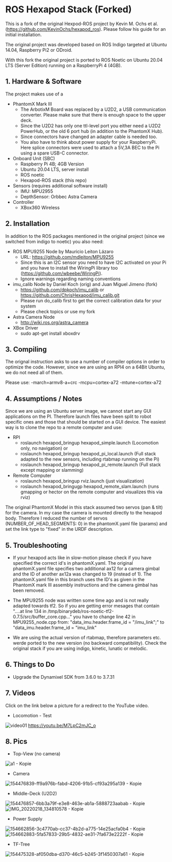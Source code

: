 # ROS Hexapod Stack (Forked)


This is a fork of the original Hexpod-ROS project by Kevin M. Ochs et al. (https://github.com/KevinOchs/hexapod_ros). Please follow his guide for an initial installation.

The original project was developed based on ROS Indigo targeted at Ubuntu 14.04, Raspberry Pi2 or ODroid.

With this fork the original project is ported to ROS Noetic on Ubuntu 20.04 LTS (Server Edition) running on a RaspberryPi 4 (4GB).  


## 1. Hardware & Software

The project makes use of a 

* PhantomX Mark III
  * The ArbotixM Board was replaced by a U2D2, a USB communication converter. Please make sure that there is enough space to the upper deck.  
  * Since the U2D2 has only one ttl-level port you either need a U2D2 PowerHub, or the old 6 port hub (in addition to the PhantomX Hub).
  * Since connectors have changed an adapter cable is needed too.
  * You also have to think about power supply for your RaspberryPi. Here splice connectors were used to attach a 5V,3A BEC to the Pi using a spare USB-C connector.
* Onboard Unit (SBC)
  * Raspberry Pi 4B; 4GB Version
  * Ubuntu 20.04 LTS, server install
  * ROS noetic
  * Hexapod-ROS stack (this repo)  
* Sensors (requires additional software install)
  * IMU: MPU2955
  * DepthSensor: Orbbec Astra Camera
* Controller
  * XBox360 Wireless

## 2. Installation

In addition to the ROS packages mentioned in the original project (since we switched from  indigo to noetic) you also need:

* ROS MPU9255 Node by Mauricio Leiton Lázaro
  *  URL: https://github.com/mdleiton/MPU9255
  *  Since this is an I2C sensor you need to have I2C activated on your Pi and you have to install the WiringPi library too (https://github.com/wbeebe/WiringPi).
  *  Ignore warnings regarding naming conventions
* imu_calib Node by Daniel Koch (orig) and Juan Miguel Jimeno (fork)
  * https://github.com/dpkoch/imu_calib or https://github.com/ChrisHexapod/imu_calib.git
  * Please run do_calib first to get the correct calibration data for your system
  * Please check topics or use my fork
* Astra Camera Node
  * http://wiki.ros.org/astra_camera  
* XBox Driver
  * sudo apt-get install xboxdrv  
  

## 3. Compiling

The orignal instruction asks to use a number of compiler options in order to optimize the code. However, since we are using an RPI4 on a 64Bit Ubuntu, we do not need all of them.

Please use: -march=armv8-a+crc -mcpu=cortex-a72 -mtune=cortex-a72

## 4. Assumptions / Notes

Since we are using an Ubuntu server image, we cannot start any GUI applications on the PI. Therefore launch files have been split to robot specific ones and those that should be started on a GUI device. The easiest way is to clone the repo to a remote computer and use:

* RPI
  * roslaunch hexapod_bringup hexapod_simple.launch (Locomotion only, no navigation) or
  * roslaunch hexapod_bringup hexapod_pi_local.launch (Full stack adapted to the new sensors, including rtabmap running on the Pi)
  * roslaunch hexapod_bringup hexapod_pi_remote.launch (Full stack except mapping or slamming)
* Remote Computer
  * roslaunch hexapod_bringup rviz.launch (just visualization)
  * roslaunch hexapod_bringugp hexapod_remote_slam.launch (runs gmapping or hector on the remote computer and visualizes this via rviz)

The original PhantomX Model in this stack assumed two servos (pan & tilt) for the camera. In my case the camera is mounted directly to the hexapod body. Therefore I reduced the number of servos (NUMBER_OF_HEAD_SEGMENTS: 0) in the phantomX.yaml file (params) and set the link type to "fixed" in the URDF description.

## 5. Troubleshooting

* If your hexapod acts like in slow-motion please check if you have specified the correct id's in phantomX.yaml. The original phantomX.yaml file specifies two additional ax12 for a camera gimbal and the ID of another ax12a was changed to 19 (instead of 1). The phantomX.yaml file in this branch uses the ID's as given in the PhantomX mark III assembly instructions and the camera gimbal has been removed.

* The MPU9255 node was written some time ago and is not really adapted towards tf2. So if you are getting error mesages that contain "....at line 134 in /tmp/binarydeb/ros-noetic-tf2-0.7.5/src/buffer_core.cpp..." you have to change line 42 in MPU9255_node.cpp from: "data_imu.header.frame_id = "/imu_link";" to "data_imu.header.frame_id = "imu_link"
* We are using the actual version of rtabmap, therefore parameters etc. werde ported to the new version (no backward compatibility). Check the original stack if you are using indigo, kinetic, lunatic or melodic.

## 6. Things to Do

* Upgrade the Dynamixel SDK from 3.6.0 to 3.7.31

## 7. Videos
Click on the link below a picture for a redirect to the YouTube video.

* Locomotion - Test

![video01](https://user-images.githubusercontent.com/97293339/155123447-d0506832-d7cc-46bb-bfd8-43f812c35e7e.jpg)
https://youtu.be/M7LpC2mJC_o

## 8. Pics

* Top-View (no camera)

![a1 - Kopie](https://user-images.githubusercontent.com/97293339/154690102-4c49853c-e404-4e41-9bb2-eacbc95a3559.jpg)


* Camera

![154476839-ff9a976b-fabd-4206-91b5-cf93a295a139 - Kopie](https://user-images.githubusercontent.com/97293339/154690185-93f388c7-76ba-44e8-8dd6-01b0a18b9015.jpg)


* Middle-Deck (U2D2)

![154476857-6bb3a79f-e3e8-463e-ab1a-5888723aabab - Kopie](https://user-images.githubusercontent.com/97293339/154690350-f2510ad0-1446-448a-8948-6cea39240eda.jpg)
![IMG_20220218_134810578 - Kopie](https://user-images.githubusercontent.com/97293339/154690736-00ebecab-0eea-47f0-b907-5e420f993e86.jpg)

* Power Supply

![154662856-3c4770ab-cc37-4b2d-a775-14e25acfa0b4 - Kopie](https://user-images.githubusercontent.com/97293339/154690453-935d2d14-cb7a-4c63-b428-7d3b384588e6.jpg)
![154662883-5fa57833-29b5-4832-ae31-7fa673e2222f - Kopie](https://user-images.githubusercontent.com/97293339/154690465-2958cb8c-038a-40c1-be28-ffa638cba834.jpg)

* TF-Tree

![154475328-af050dba-d370-46c5-b245-3f1450307a61 - Kopie](https://user-images.githubusercontent.com/97293339/154690510-1aa93f27-8c9a-4db1-bb88-a1867a5c774c.png)

